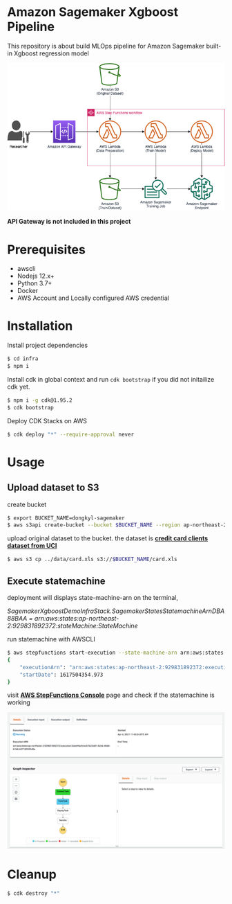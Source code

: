 # Amazon Sagemaker Xgboost Pipeline

This repository is about build MLOps pipeline for Amazon Sagemaker built-in Xgboost regression model

<img src="img/architecture.png" />

**API Gateway is not included in this project**

# Prerequisites

- awscli
- Nodejs 12.x+
- Python 3.7+
- Docker
- AWS Account and Locally configured AWS credential

# Installation


Install project dependencies

```bash
$ cd infra
$ npm i
```

Install cdk in global context and run `cdk bootstrap` if you did not initailize cdk yet.

```bash
$ npm i -g cdk@1.95.2
$ cdk bootstrap
```

Deploy CDK Stacks on AWS

```bash
$ cdk deploy "*" --require-approval never
```

# Usage

## Upload dataset to S3

create bucket

```bash
$ export BUCKET_NAME=dongkyl-sagemaker
$ aws s3api create-bucket --bucket $BUCKET_NAME --region ap-northeast-2 --create-bucket-configuration LocationConstraint=ap-northeast-2
```

upload original dataset to the bucket. the dataset is [**credit card clients dataset from UCI**](https://archive.ics.uci.edu/ml/datasets/default+of+credit+card+clients)

```bash
$ aws s3 cp ../data/card.xls s3://$BUCKET_NAME/card.xls 
```

## Execute statemachine

deployment will displays state-machine-arn on the terminal,

*SagemakerXgboostDemoInfraStack.SagemakerStatesStatemachineArnDBA88BAA = arn:aws:states:ap-northeast-2:929831892372:stateMachine:StateMachine*

run statemachine with AWSCLI

```bash
$ aws stepfunctions start-execution --state-machine-arn arn:aws:states:ap-northeast-2:929831892372:stateMachine:StateMachine --input "{\"bucket\": \"$BUCKET_NAME\"}"
{
    "executionArn": "arn:aws:states:ap-northeast-2:929831892372:execution:StateMachine:b1b23dd1-b2e6-40dd-b1b8-b07183505d9e",
    "startDate": 1617504354.973
}
```

visit [**AWS StepFunctions Console**]() page and check if the statemachine is working

<img src="img/statemachine.png">

# Cleanup

```bash
$ cdk destroy "*"
```
